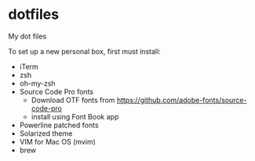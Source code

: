 # dotfiles
My dot files

To set up a new personal box, first must install:

- iTerm
- zsh
- oh-my-zsh
- Source Code Pro fonts
  - Download OTF fonts from https://github.com/adobe-fonts/source-code-pro
  - install using Font Book app
- Powerline patched fonts
- Solarized theme
- VIM for Mac OS (mvim)
- brew
